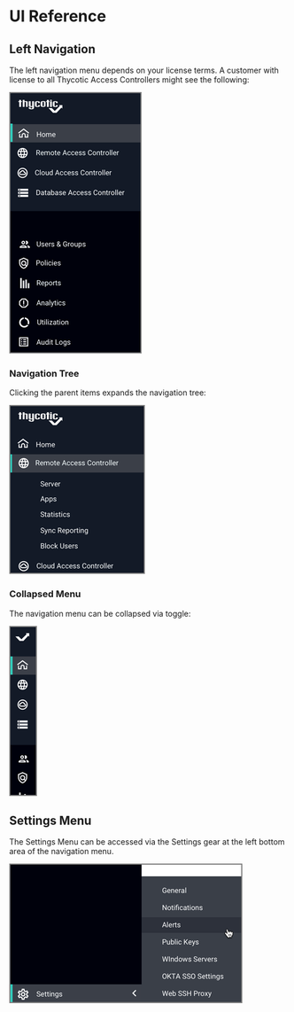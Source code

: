 [title]: # (User Interface)
[tags]: # (thycotic access control)
[priority]: # (1)
[display]: # (none)
# UI Reference

## Left Navigation

The left navigation menu depends on your license terms. A customer with license to all Thycotic Access Controllers might see the following:

![navigation menu](images/nav-on-load.png "Left Navigation menu example based on all product license")

### Navigation Tree

Clicking the parent items expands the navigation tree:

![navigation tree](images/nav-parent-selected.png "Expanding the parent items in the navigation tree")

### Collapsed Menu

The navigation menu can be collapsed via toggle:

![navigation menu collapsed](images/nav-collapse.png "Left Navigation menu example toggled to collapsed")

## Settings Menu

The Settings Menu can be accessed via the Settings gear at the left bottom area of the navigation menu.

![settings](images/nav-settings.png "Settings menu access via gear")
